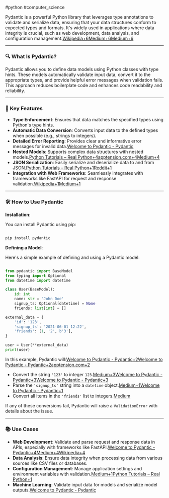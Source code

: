  #python
#computer_science 

Pydantic is a powerful Python library that leverages type annotations to validate and serialize data, ensuring that your data structures conform to expected types and formats. It's widely used in applications where data integrity is crucial, such as web development, data analysis, and configuration management.[Wikipedia+6Medium+6Medium+6](https://medium.com/%40jshreyansh606/pydantic-usage-and-its-applications-7c2b1dc63fe5?utm_source=chatgpt.com)

---

### 🔍 What Is Pydantic?

Pydantic allows you to define data models using Python classes with type hints. These models automatically validate input data, convert it to the appropriate types, and provide helpful error messages when validation fails. This approach reduces boilerplate code and enhances code readability and reliability.

---

### 🚀 Key Features

- **Type Enforcement**: Ensures that data matches the specified types using Python's type hints.
- **Automatic Data Conversion**: Converts input data to the defined types when possible (e.g., strings to integers).
- **Detailed Error Reporting**: Provides clear and informative error messages for invalid data.[Welcome to Pydantic - Pydantic](https://docs.pydantic.dev/latest/?utm_source=chatgpt.com)
- **Nested Models**: Supports complex data structures with nested models.[Python Tutorials – Real Python+4apptension.com+4Medium+4](https://www.apptension.com/blog-posts/pydantic?utm_source=chatgpt.com)
- **JSON Serialization**: Easily serialize and deserialize data to and from JSON.[Python Tutorials – Real Python+1Reddit+1](https://realpython.com/python-pydantic/?utm_source=chatgpt.com)
- **Integration with Web Frameworks**: Seamlessly integrates with frameworks like FastAPI for request and response validation.[Wikipedia+1Medium+1](https://en.wikipedia.org/wiki/FastAPI?utm_source=chatgpt.com)

---

### 🛠️ How to Use Pydantic

**Installation**:

You can install Pydantic using pip:

```bash

pip install pydantic

```

**Defining a Model**:

Here's a simple example of defining and using a Pydantic model:

```python

from pydantic import BaseModel
from typing import Optional
from datetime import datetime

class User(BaseModel):
    id: int
    name: str = 'John Doe'
    signup_ts: Optional[datetime] = None
    friends: list[int] = []

external_data = {
    'id': '123',
    'signup_ts': '2021-06-01 12:22',
    'friends': [1, '2', b'3'],
}

user = User(**external_data)
print(user)

```

In this example, Pydantic will:[Welcome to Pydantic - Pydantic+2Welcome to Pydantic - Pydantic+2apptension.com+2](https://docs.pydantic.dev/latest/?utm_source=chatgpt.com)

- Convert the string `'123'` to integer `123`.[Medium+3Welcome to Pydantic - Pydantic+3Welcome to Pydantic - Pydantic+3](https://docs.pydantic.dev/latest/concepts/models/?utm_source=chatgpt.com)
- Parse the `'signup_ts'` string into a `datetime` object.[Medium+1Welcome to Pydantic - Pydantic+1](https://medium.com/%40jshreyansh606/pydantic-usage-and-its-applications-7c2b1dc63fe5?utm_source=chatgpt.com)
- Convert all items in the `'friends'` list to integers.[Medium](https://medium.com/%40jshreyansh606/pydantic-usage-and-its-applications-7c2b1dc63fe5?utm_source=chatgpt.com)

If any of these conversions fail, Pydantic will raise a `ValidationError` with details about the issue.

---

### 📚 Use Cases

- **Web Development**: Validate and parse request and response data in APIs, especially with frameworks like FastAPI.[Welcome to Pydantic - Pydantic+4Medium+4Wikipedia+4](https://medium.com/%40jshreyansh606/pydantic-usage-and-its-applications-7c2b1dc63fe5?utm_source=chatgpt.com)
- **Data Analysis**: Ensure data integrity when processing data from various sources like CSV files or databases.
- **Configuration Management**: Manage application settings and environment variables with validation.[Medium+1Python Tutorials – Real Python+1](https://medium.com/%40jshreyansh606/pydantic-usage-and-its-applications-7c2b1dc63fe5?utm_source=chatgpt.com)
- **Machine Learning**: Validate input data for models and serialize model outputs.[Welcome to Pydantic - Pydantic](https://docs.pydantic.dev/latest/concepts/models/?utm_source=chatgpt.com)